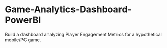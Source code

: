 # Game-Analytics-Dashboard-PowerBI
Build a dashboard analyzing Player Engagement Metrics for a hypothetical mobile/PC game.
